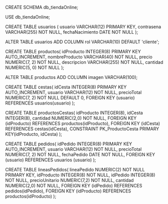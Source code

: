 CREATE SCHEMA db_tiendaOnline;

USE db_tiendaOnline;

CREATE TABLE usuarios (
	usuario VARCHAR(12) PRIMARY KEY,
    contrasena VARCHAR(255) NOT NULL,
    fechaNacimiento DATE NOT NULL
);

ALTER TABLE usuarios ADD COLUMN rol VARCHAR(10) DEFAULT 'cliente';

CREATE TABLE productos(
	idProducto INTEGER(8) PRIMARY KEY AUTO_INCREMENT,
    nombreProducto VARCHAR(40) NOT NULL,
    precio NUMERIC(7, 2) NOT NULL,
    descripcion VARCHAR(255) NOT NULL,
    cantidad NUMERIC(5, 0) NOT NULL
);

ALTER TABLE productos ADD COLUMN imagen VARCHAR(100);

CREATE TABLE cestas(
	idCesta INTEGER(8) PRIMARY KEY AUTO_INCREMENT,
    usuario VARCHAR(12) NOT NULL,
    precioTotal NUMERIC(7, 2) NOT NULL DEFAULT 0,
    FOREIGN KEY (usuario) REFERENCES usuarios(usuario)
);

CREATE TABLE productosCestas(
	idProducto INTEGER(8),
    idCesta INTEGER(8),
    cantidad NUMERIC(2,0) NOT NULL,
    FOREIGN KEY (idProducto) REFERENCES productos(idProducto),
    FOREIGN KEY (idCesta) REFERENCES cestas(idCesta),
    CONSTRAINT PK_ProductoCesta PRIMARY KEY(idProducto, idCesta)
);

CREATE TABLE pedidos(
	idPedido INTEGER(8) PRIMARY KEY AUTO_INCREMENT,
    usuario VARCHAR(12) NOT NULL,
    precioTotal NUMERIC(7, 2) NOT NULL,
    fechaPedido DATE NOT NULL,
    FOREIGN KEY (usuario) REFERENCES usuarios (usuario)
);

CREATE TABLE lineasPedidos(
	lineaPedido NUMERIC(2) NOT NULL PRIMARY KEY,
    idProducto INTEGER(8) NOT NULL,
    idPedido INTEGER(8) NOT NULL,
    precioUnitario NUMERIC(7,2) NOT NULL,
    cantidad NUMERIC(2,0) NOT NULL,
    FOREIGN KEY (idPedido) REFERENCES pedidos(idPedido),
    FOREIGN KEY (idProducto) REFERENCES productos(idProducto)
);